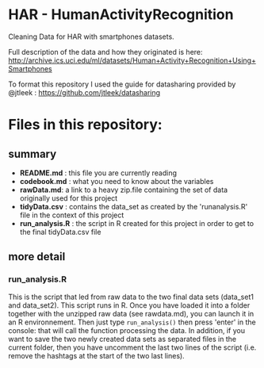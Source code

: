 # HAR - HumanActivityRecognition
Cleaning Data for HAR with smartphones datasets. 

Full description of the data and how they originated is here:
http://archive.ics.uci.edu/ml/datasets/Human+Activity+Recognition+Using+Smartphones

To format this repository I used the guide for datasharing provided by @jtleek : https://github.com/jtleek/datasharing 

# Files in this repository:

## summary
- **README.md** : this file you are currently reading
- **codebook.md** : what you need to know about the variables
- **rawData.md**: a link to a heavy zip.file containing the set of data originally used for this project 
- **tidyData.csv** : contains the  data_set as created by the 'runanalysis.R' file in the context of this project
- **run_analysis.R** : the script in R created for this project in order to get to the final tidyData.csv file 

## more detail
### run_analysis.R
This is the script that led from raw data to the two final data sets (data_set1 and data_set2).
This script runs in R. Once you have loaded it into a folder together with the unzipped raw data (see rawdata.md), you can launch it in an R environnement. Then just type `run_analysis()` then press 'enter' in the console: that will call the function processing the data.
In addition, if you want to save the two newly created data sets as separated files in the current folder, then you have uncomment the last two lines of the script (i.e. remove the hashtags at the start of the two last lines). 
